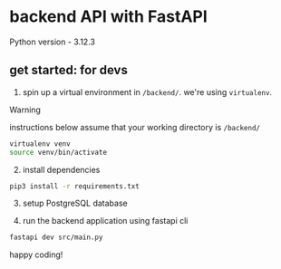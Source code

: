 # backend API with FastAPI
Python version - 3.12.3
## get started: for devs
1. spin up a virtual environment in `/backend/`. we're using `virtualenv`.
>[!WARNING]
>instructions below assume that your working directory is `/backend/`
```bash
virtualenv venv
source venv/bin/activate
```
2. install dependencies
```bash
pip3 install -r requirements.txt
```
3. setup PostgreSQL database

4. run the backend application using fastapi cli
```bash
fastapi dev src/main.py
```
happy coding!
